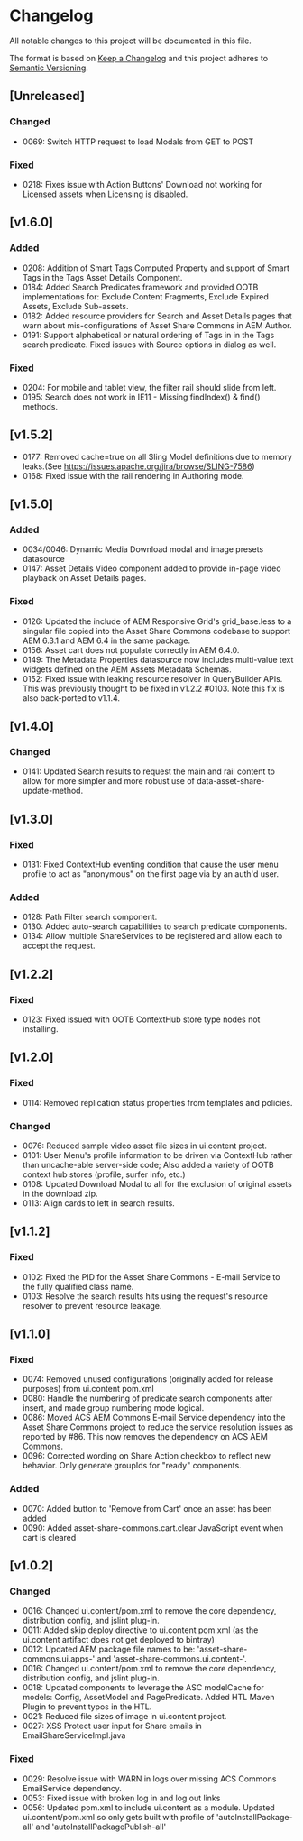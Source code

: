 # Changelog
All notable changes to this project will be documented in this file.

The format is based on [Keep a Changelog](http://keepachangelog.com/en/1.0.0/)
and this project adheres to [Semantic Versioning](http://semver.org/spec/v2.0.0.html).

## [Unreleased]

### Changed
- 0069: Switch HTTP request to load Modals from GET to POST

### Fixed
- 0218: Fixes issue with Action Buttons' Download not working for Licensed assets when Licensing is disabled.

## [v1.6.0]

### Added
- 0208: Addition of Smart Tags Computed Property and support of Smart Tags in the Tags Asset Details Component.
- 0184: Added Search Predicates framework and provided OOTB implementations for: Exclude Content Fragments, Exclude Expired Assets, Exclude Sub-assets.
- 0182: Added resource providers for Search and Asset Details pages that warn about mis-configurations of Asset Share Commons in AEM Author.
- 0191: Support alphabetical or natural ordering of Tags in in the Tags search predicate. Fixed issues with Source options in dialog as well.

### Fixed
- 0204: For mobile and tablet view, the filter rail should slide from left.
- 0195: Search does not work in IE11 - Missing findIndex() & find() methods.

## [v1.5.2]

- 0177: Removed cache=true on all Sling Model definitions due to memory leaks.(See https://issues.apache.org/jira/browse/SLING-7586)
- 0168: Fixed issue with the rail rendering in Authoring mode.

## [v1.5.0]

### Added
- 0034/0046: Dynamic Media Download modal and image presets datasource
- 0147: Asset Details Video component added to provide in-page video playback on Asset Details pages.

### Fixed

- 0126: Updated the include of AEM Responsive Grid's grid_base.less to a singular file copied into the Asset Share Commons codebase to support AEM 6.3.1 and AEM 6.4 in the same package.   
- 0156: Asset cart does not populate correctly in AEM 6.4.0.
- 0149: The Metadata Properties datasource now includes multi-value text widgets defined on the AEM Assets Metadata Schemas.
- 0152: Fixed issue with leaking resource resolver in QueryBuilder APIs. This was previously thought to be fixed in v1.2.2 #0103. Note this fix is also back-ported to v1.1.4. 

## [v1.4.0]

### Changed

- 0141: Updated Search results to request the main and rail content to allow for more simpler and more robust use of data-asset-share-update-method.

## [v1.3.0]

### Fixed
- 0131: Fixed ContextHub eventing condition that cause the user menu profile to act as "anonymous" on the first page via by an auth'd user.

### Added
- 0128: Path Filter search component.
- 0130: Added auto-search capabilities to search predicate components.
- 0134: Allow multiple ShareServices to be registered and allow each to accept the request.

## [v1.2.2]

### Fixed
- 0123: Fixed issued with OOTB ContextHub store type nodes not installing.

## [v1.2.0]

### Fixed
- 0114: Removed replication status properties from templates and policies.

### Changed
- 0076: Reduced sample video asset file sizes in ui.content project.
- 0101: User Menu's profile information to be driven via ContextHub rather than uncache-able server-side code; Also added a variety of OOTB context hub stores (profile, surfer info, etc.) 
- 0108: Updated Download Modal to all for the exclusion of original assets in the download zip.
- 0113: Align cards to left in search results.

## [v1.1.2]

### Fixed
- 0102: Fixed the PID for the Asset Share Commons - E-mail Service to the fully qualified class name.
- 0103: Resolve the search results hits using the request's resource resolver to prevent resource leakage.

## [v1.1.0]

### Fixed
- 0074: Removed unused configurations (originally added for release purposes) from ui.content pom.xml
- 0080: Handle the numbering of predicate search components after insert, and made group numbering mode logical.
- 0086: Moved ACS AEM Commons E-mail Service dependency into the Asset Share Commons project to reduce the service resolution issues as reported by #86. This now removes the dependency on ACS AEM Commons.
- 0096: Corrected wording on Share Action checkbox to reflect new behavior. Only generate groupIds for "ready" components.

### Added
- 0070: Added button to 'Remove from Cart' once an asset has been added
- 0090: Added asset-share-commons.cart.clear JavaScript event when cart is cleared

## [v1.0.2]

### Changed

- 0016: Changed ui.content/pom.xml to remove the core dependency, distribution config, and jslint plug-in.  
- 0011: Added skip deploy directive to ui.content pom.xml (as the ui.content artifact does not get deployed to bintray)
- 0012: Updated AEM package file names to be: 'asset-share-commons.ui.apps-<version>' and 'asset-share-commons.ui.content-<version>'.
- 0016: Changed ui.content/pom.xml to remove the core dependency, distribution config, and jslint plug-in.  
- 0018: Updated components to leverage the ASC modelCache for models: Config, AssetModel and PagePredicate. Added HTL Maven Plugin to prevent typos in the HTL.
- 0021: Reduced file sizes of image in ui.content project.
- 0027: XSS Protect user input for Share emails in EmailShareServiceImpl.java

### Fixed

- 0029: Resolve issue with WARN in logs over missing ACS Commons EmailService dependency. 
- 0053: Fixed issue with broken log in and log out links
- 0056: Updated pom.xml to include ui.content as a module. Updated ui.content/pom.xml so only gets built with profile of 'autoInstallPackage-all' and 'autoInstallPackagePublish-all'
